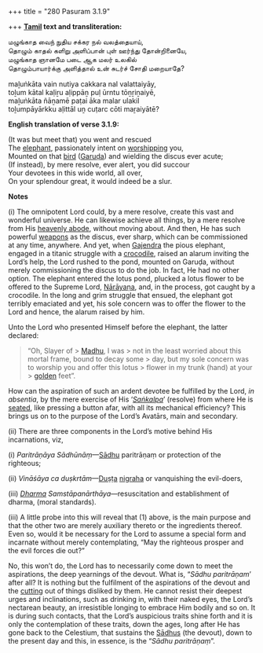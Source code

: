 +++
title = "280 Pasuram 3.1.9"

+++
**[Tamil](/definition/tamil#history "show Tamil definitions") text and transliteration:**

மழுங்காத வைந் நுதிய சக்கர நல் வலத்தையாய்,  
தொழும் காதல் களிறு அளிப்பான் புள் ஊர்ந்து தோன்றினையே,  
மழுங்காத ஞானமே படை ஆக மலர் உலகில்  
தொழும்பாயார்க்கு அளித்தால் உன் சுடர்ச் சோதி மறையாதே?

maḻuṅkāta vain nutiya cakkara nal valattaiyāy,  
toḻum kātal kaḷiṟu aḷippāṉ puḷ ūrntu tōṉṟiṉaiyē,  
maḻuṅkāta ñāṉamē paṭai āka malar ulakil  
toḻumpāyārkku aḷittāl uṉ cuṭarc cōti maṟaiyātē?

**English translation of verse 3.1.9:**

(It was but meet that) you went and rescued  
The [elephant](/definition/elephant#history "show elephant definitions"), passionately intent on [worshipping](/definition/worshipping#history "show worshipping definitions") you,  
Mounted on that [bird](/definition/bird#history "show bird definitions") ([Garuḍa](/definition/garuda#vaishnavism "show Garuḍa definitions")) and wielding the discus ever acute;  
(If instead), by mere resolve, ever alert, you did succour  
Your devotees in this wide world, all over,  
On your splendour great, it would indeed be a slur.

**Notes**

\(i\) The omnipotent Lord could, by a mere resolve, create this vast and wonderful universe. He can likewise achieve all things, by a mere resolve from His [heavenly abode](/definition/heavenly-abode#history "show heavenly abode definitions"), without moving about. And then, He has such powerful [weapons](/definition/weapon#history "show weapons definitions") as the discus, ever sharp, which can be commissioned at any time, anywhere. And yet, when [Gajendra](/definition/gajendra#vaishnavism "show Gajendra definitions") the pious elephant, engaged in a titanic struggle with a [crocodile](/definition/crocodile#history "show crocodile definitions"), raised an alarum inviting the Lord’s help, the Lord rushed to the pond, mounted on Garuḍa, without merely commissioning the discus to do the job. In fact, He had no other option. The elephant entered the lotus pond, plucked a lotus flower to be offered to the Supreme Lord, [Nārāyaṇa](/definition/narayana#vaishnavism "show Nārāyaṇa definitions"), and, in the process, got caught by a crocodile. In the long and grim struggle that ensued, the elephant got terribly emaciated and yet, his sole concern was to offer the flower to the Lord and hence, the alarum raised by him.

Unto the Lord who presented Himself before the elephant, the latter declared:

> “Oh, Slayer of > [Madhu](/definition/madhu#vaishnavism "show Madhu definitions"), I was > not in the least worried about this mortal frame, bound to decay some > day, but my sole concern was to worship you and offer this lotus > flower in my trunk (hand) at your > [golden](/definition/gold#history "show golden definitions") feet”.

How can the aspiration of such an ardent devotee be fulfilled by the Lord, *in absentia*, by the mere exercise of His ‘*[Saṅkalpa](/definition/samkalpa#vaishnavism "show Saṅkalpa definitions")*’ (resolve) from where He is [seated](/definition/seat#history "show seated definitions"), like pressing a button afar, with all its mechanical efficiency? This brings us on to the purpose of the Lord’s Avatārs, main and secondary.

\(ii\) There are three components in the Lord’s motive behind His incarnations, viz,

\(i\) *Paritrāṇāya Sādhūnāṃ*—[Sādhu](/definition/sadhu#vaishnavism "show Sādhu definitions") paritrāṇaṃ or protection of the righteous;

\(ii\) *Vināśāya ca duṣkrtām*—[Duṣṭa](/definition/dushta#vaishnavism "show Duṣṭa definitions") [nigraha](/definition/nigraha#history "show nigraha definitions") or vanquishing the evil-doers,

\(iii\) *[Dharma](/definition/dharma#vaishnavism "show Dharma definitions") Samstāpanārthāya*—resuscitation and establishment of dharma, (moral standards).

\(iii\) A little probe into this will reveal that (1) above, is the main purpose and that the other two are merely auxiliary thereto or the ingredients thereof. Even so, would it be necessary for the Lord to assume a special form and incarnate without merely contemplating, “May the righteous prosper and the evil forces die out?”

No, this won’t do, the Lord has to necessarily come down to meet the aspirations, the deep yearnings of the devout. What is, “*Sādhu paritrāṇam*’ after all? It is nothing but the fulfilment of the aspirations of the devout and the [cutting](/definition/cutting#history "show cutting definitions") out of things disliked by them. He cannot resist their deepest urges and inclinations, such as drinking in, with their naked eyes, the Lord’s nectarean beauty, an irresistible longing to embrace Him bodily and so on. It is during such contacts, that the Lord’s auspicious traits shine forth and it is only the contemplation of these traits, down the ages, long after He has gone back to the Celestium, that sustains the [Sādhus](/definition/sadhu#vaishnavism "show Sādhus definitions") (the devout), down to the present day and this, in essence, is the “*Sādhu paritrāṇaṃ*”.



